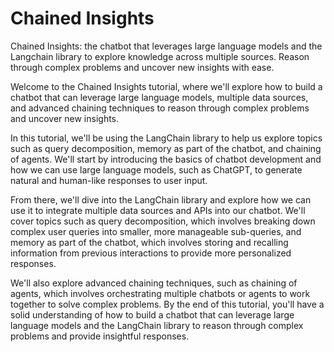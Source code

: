 # Chained Insights
Chained Insights: the chatbot that leverages large language models and the Langchain library to explore knowledge across multiple sources. Reason through complex problems and uncover new insights with ease.

Welcome to the Chained Insights tutorial, where we'll explore how to build a chatbot that can leverage large language models, multiple data sources, and advanced chaining techniques to reason through complex problems and uncover new insights.

In this tutorial, we'll be using the LangChain library to help us explore topics such as query decomposition, memory as part of the chatbot, and chaining of agents. We'll start by introducing the basics of chatbot development and how we can use large language models, such as ChatGPT, to generate natural and human-like responses to user input.

From there, we'll dive into the LangChain library and explore how we can use it to integrate multiple data sources and APIs into our chatbot. We'll cover topics such as query decomposition, which involves breaking down complex user queries into smaller, more manageable sub-queries, and memory as part of the chatbot, which involves storing and recalling information from previous interactions to provide more personalized responses.

We'll also explore advanced chaining techniques, such as chaining of agents, which involves orchestrating multiple chatbots or agents to work together to solve complex problems. By the end of this tutorial, you'll have a solid understanding of how to build a chatbot that can leverage large language models and the LangChain library to reason through complex problems and provide insightful responses.
